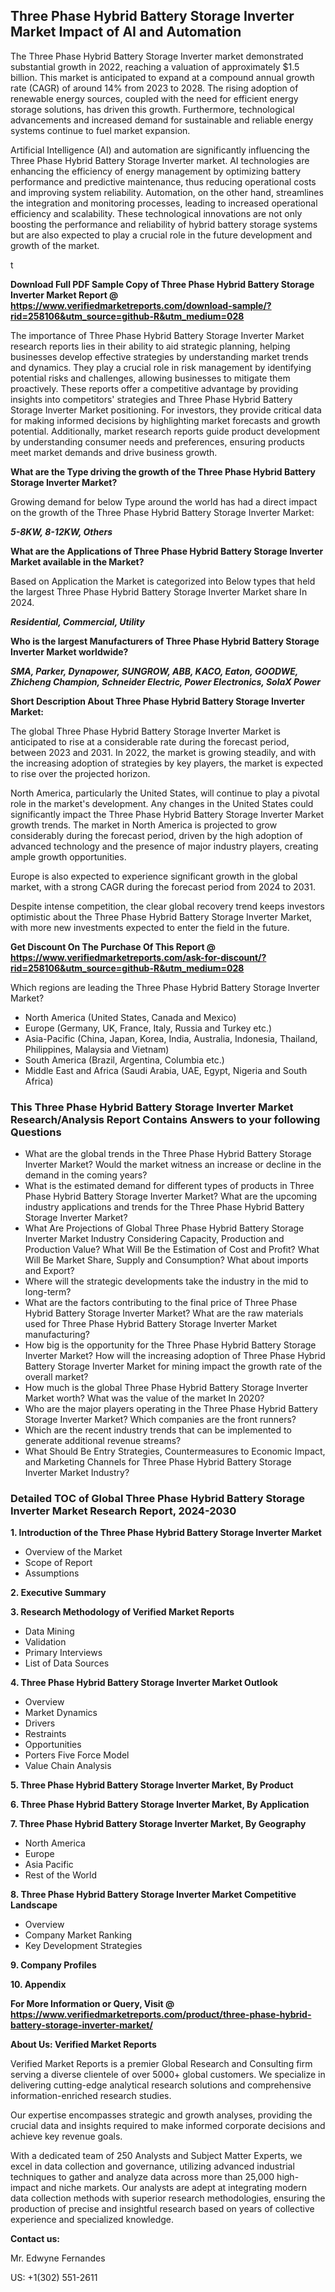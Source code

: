 <h2>Three Phase Hybrid Battery Storage Inverter Market Impact of AI and Automation</h2><p>The Three Phase Hybrid Battery Storage Inverter market demonstrated substantial growth in 2022, reaching a valuation of approximately $1.5 billion. This market is anticipated to expand at a compound annual growth rate (CAGR) of around 14% from 2023 to 2028. The rising adoption of renewable energy sources, coupled with the need for efficient energy storage solutions, has driven this growth. Furthermore, technological advancements and increased demand for sustainable and reliable energy systems continue to fuel market expansion.</p><p>Artificial Intelligence (AI) and automation are significantly influencing the Three Phase Hybrid Battery Storage Inverter market. AI technologies are enhancing the efficiency of energy management by optimizing battery performance and predictive maintenance, thus reducing operational costs and improving system reliability. Automation, on the other hand, streamlines the integration and monitoring processes, leading to increased operational efficiency and scalability. These technological innovations are not only boosting the performance and reliability of hybrid battery storage systems but are also expected to play a crucial role in the future development and growth of the market.</p>t</p><p id="" class=""><strong>Download Full PDF Sample Copy of Three Phase Hybrid Battery Storage Inverter Market Report @ <a href="https://www.verifiedmarketreports.com/download-sample/?rid=258106&utm_source=github-R&utm_medium=028" target="_blank">https://www.verifiedmarketreports.com/download-sample/?rid=258106&utm_source=github-R&utm_medium=028</a></strong></p><p>The importance of&nbsp;Three Phase Hybrid Battery Storage Inverter Market research reports lies in their ability to aid strategic planning, helping businesses develop effective strategies by understanding market trends and dynamics. They play a crucial role in risk management by identifying potential risks and challenges, allowing businesses to mitigate them proactively. These reports offer a competitive advantage by providing insights into competitors' strategies and Three Phase Hybrid Battery Storage Inverter Market positioning. For investors, they provide critical data for making informed decisions by highlighting market forecasts and growth potential. Additionally, market research reports guide product development by understanding consumer needs and preferences, ensuring products meet market demands and drive business growth.</p><p><strong>What are the&nbsp;Type driving the growth of the Three Phase Hybrid Battery Storage Inverter Market?</strong></p><p id="" class="">Growing demand for below Type around the world has had a direct impact on the growth of the Three Phase Hybrid Battery Storage Inverter Market:</p><em><strong>5-8KW, 8-12KW, Others</strong></em></p><strong>What are the&nbsp;Applications&nbsp;of Three Phase Hybrid Battery Storage Inverter Market available in the Market?</strong></p><p id="" class="">Based on Application the Market is categorized into Below types that held the largest Three Phase Hybrid Battery Storage Inverter Market share In 2024.</p><em><strong>Residential, Commercial, Utility</strong></em></p><strong>Who is the largest Manufacturers of Three Phase Hybrid Battery Storage Inverter Market worldwide?</strong></p><p><em><strong>SMA, Parker, Dynapower, SUNGROW, ABB, KACO, Eaton, GOODWE, Zhicheng Champion, Schneider Electric, Power Electronics, SolaX Power</strong></em></p><p id="" class=""><strong>Short Description About Three Phase Hybrid Battery Storage Inverter Market:</strong></p><p>The global Three Phase Hybrid Battery Storage Inverter Market is anticipated to rise at a considerable rate during the forecast period, between 2023 and 2031. In 2022, the market is growing steadily, and with the increasing adoption of strategies by key players, the market is expected to rise over the projected horizon.</p><p>North America, particularly the United States, will continue to play a pivotal role in the market's development. Any changes in the United States could significantly impact the Three Phase Hybrid Battery Storage Inverter Market growth trends. The market in North America is projected to grow considerably during the forecast period, driven by the high adoption of advanced technology and the presence of major industry players, creating ample growth opportunities.</p><p>Europe is also expected to experience significant growth in the global market, with a strong CAGR during the forecast period from 2024 to 2031.</p><p>Despite intense competition, the clear global recovery trend keeps investors optimistic about the Three Phase Hybrid Battery Storage Inverter Market, with more new investments expected to enter the field in the future.</p><p id="" class=""><strong>Get Discount On The Purchase Of This Report @ <a href="https://www.verifiedmarketreports.com/ask-for-discount/?rid=258106&utm_source=github-R&utm_medium=028" target="_blank">https://www.verifiedmarketreports.com/ask-for-discount/?rid=258106&utm_source=github-R&utm_medium=028</a></strong></p>Which regions are leading the Three Phase Hybrid Battery Storage Inverter Market?</p><ul><li>North America (United States, Canada and Mexico)</li><li>Europe (Germany, UK, France, Italy, Russia and Turkey etc.)</li><li>Asia-Pacific (China, Japan, Korea, India, Australia, Indonesia, Thailand, Philippines, Malaysia and Vietnam)</li><li>South America (Brazil, Argentina, Columbia etc.)</li><li>Middle East and Africa (Saudi Arabia, UAE, Egypt, Nigeria and South Africa)</li></ul><h3 id="" class="">This Three Phase Hybrid Battery Storage Inverter Market Research/Analysis Report Contains Answers to your following Questions</h3><ul><li>What are the global trends in the Three Phase Hybrid Battery Storage Inverter Market? Would the market witness an increase or decline in the demand in the coming years?</li><li>What is the estimated demand for different types of products in Three Phase Hybrid Battery Storage Inverter Market? What are the upcoming industry applications and trends for the Three Phase Hybrid Battery Storage Inverter Market?</li><li>What Are Projections of Global Three Phase Hybrid Battery Storage Inverter Market Industry Considering Capacity, Production and Production Value? What Will Be the Estimation of Cost and Profit? What Will Be Market Share, Supply and Consumption? What about imports and Export?</li><li>Where will the strategic developments take the industry in the mid to long-term?</li><li>What are the factors contributing to the final price of Three Phase Hybrid Battery Storage Inverter Market? What are the raw materials used for Three Phase Hybrid Battery Storage Inverter Market manufacturing?</li><li>How big is the opportunity for the Three Phase Hybrid Battery Storage Inverter Market? How will the increasing adoption of Three Phase Hybrid Battery Storage Inverter Market for mining impact the growth rate of the overall market?</li><li>How much is the global Three Phase Hybrid Battery Storage Inverter Market worth? What was the value of the market In 2020?</li><li>Who are the major players operating in the Three Phase Hybrid Battery Storage Inverter Market? Which companies are the front runners?</li><li>Which are the recent industry trends that can be implemented to generate additional revenue streams?</li><li>What Should Be Entry Strategies, Countermeasures to Economic Impact, and Marketing Channels for Three Phase Hybrid Battery Storage Inverter Market Industry?</li></ul><h3 id="" class="">Detailed TOC of Global Three Phase Hybrid Battery Storage Inverter Market Research Report, 2024-2030</h3><p id="" class=""><strong>1. Introduction of the Three Phase Hybrid Battery Storage Inverter Market</strong></p><ul><li>Overview of the Market</li><li>Scope of Report</li><li>Assumptions</li></ul><p id="" class=""><strong>2. Executive Summary</strong></p><p id="" class=""><strong>3. Research Methodology of Verified Market Reports</strong></p><ul><li>Data Mining</li><li>Validation</li><li>Primary Interviews</li><li>List of Data Sources</li></ul><p id="" class=""><strong>4. Three Phase Hybrid Battery Storage Inverter Market Outlook</strong></p><ul><li>Overview</li><li>Market Dynamics</li><li>Drivers</li><li>Restraints</li><li>Opportunities</li><li>Porters Five Force Model</li><li>Value Chain Analysis</li></ul><p id="" class=""><strong>5. Three Phase Hybrid Battery Storage Inverter Market, By Product</strong></p><p id="" class=""><strong>6. Three Phase Hybrid Battery Storage Inverter Market, By Application</strong></p><p id="" class=""><strong>7. Three Phase Hybrid Battery Storage Inverter Market, By Geography</strong></p><ul><li>North America</li><li>Europe</li><li>Asia Pacific</li><li>Rest of the World</li></ul><p id="" class=""><strong>8. Three Phase Hybrid Battery Storage Inverter Market Competitive Landscape</strong></p><ul><li>Overview</li><li>Company Market Ranking</li><li>Key Development Strategies</li></ul><p id="" class=""><strong>9. Company Profiles</strong></p><p id="" class=""><strong>10. Appendix</strong></p><p id="" class=""><strong>For More Information or Query, Visit @ <a href="https://www.verifiedmarketreports.com/product/three-phase-hybrid-battery-storage-inverter-market/" target="_blank">https://www.verifiedmarketreports.com/product/three-phase-hybrid-battery-storage-inverter-market/</a></strong></p><p id="" class=""><strong>About Us: Verified Market Reports</strong></p><p id="" class="">Verified Market Reports is a premier Global Research and Consulting firm serving a diverse clientele of over 5000+ global customers. We specialize in delivering cutting-edge analytical research solutions and comprehensive information-enriched research studies.</p><p id="" class="">Our expertise encompasses strategic and growth analyses, providing the crucial data and insights required to make informed corporate decisions and achieve key revenue goals.</p><p id="" class="">With a dedicated team of 250 Analysts and Subject Matter Experts, we excel in data collection and governance, utilizing advanced industrial techniques to gather and analyze data across more than 25,000 high-impact and niche markets. Our analysts are adept at integrating modern data collection methods with superior research methodologies, ensuring the production of precise and insightful research based on years of collective experience and specialized knowledge.</p><p id="" class=""><strong>Contact us:</strong></p><p id="" class="">Mr. Edwyne Fernandes</p><p id="" class="">US: +1(302) 551-2611</p>